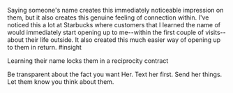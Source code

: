 Saying someone's name creates this immediately noticeable impression on them,
but it also creates this genuine feeling of connection within. I've noticed
this a lot at Starbucks where customers that I learned the name of would
immediately start opening up to me--within the first couple of visits--about
their life outside. It also created this much easier way of opening up to them
in return. #insight


Learning their name locks them in a reciprocity contract


Be transparent about the fact you want Her. Text her first. Send her
things.  Let them know you think about them.
